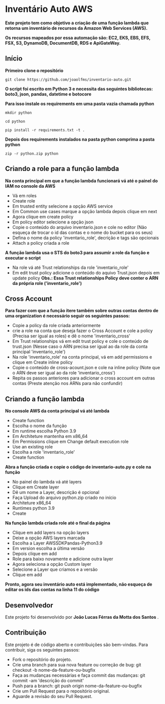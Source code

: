 # Inventário Auto AWS

**Este projeto tem como objetivo a criação de uma função lambda que retorna um inventário de recursos da Amazon Web Services (AWS).** 

**Os recursos mapeados por essa automação são: EC2, EKS, EBS, EFS, FSX, S3, DynamoDB, DocumentDB, RDS e ApiGateWay.**

## Início

**Primeiro clone o repositório**

```
git clone https://github.com/joaolfms/inventario-auto.git
```

**O script foi escrito em Python 3 e necessita das seguintes bibliotecas: boto3, json, pandas, datetime e botocore**

**Para isso instale os requirements em uma pasta vazia chamada python**

```
mkdir python

cd python

pip install -r requirements.txt -t .
```

**Depois dos requirements instalados na pasta python comprima a pasta python**

```
zip -r python.zip python
```

## Criando a role para a função lambda

**Na conta principal em que a função lambda funcionará vá até o painel do IAM no console da AWS**

* Vá em roles
* Create role
* Em trusted entity selecione a opção AWS service
* Em Common use cases marque a opção lambda depois clique em next
* Agora clique em create policy
* Em policy editor selecione a opção json
* Copie o conteúdo do arquivo inventario.json e cole no editor (Não esqueça de trocar o id das contas e o nome do bucket para os seus)
* Defina o nome da policy 'inventario_role', decrição e tags são opcionais
* Attach a policy criada a role

**A função lambda usa o STS do boto3 para assumir a role da função e executar o script**

* Na role vá até Trust relationships da role 'inventario_role'
* Em edit trust policy adicione o conteúdo do aquivo Trust.json depois em update policy **Obs.: Essa Trust relationships Policy deve conter o ARN da própria role ('inventario_role')**

## Cross Account

**Para fazer com que a função itere também sobre outras contas dentro de uma organization é necessário seguir os seguintes passos:**

* Copie a policy da role criada anteriormente
* crie a role na conta que deseja fazer o Cross Account e cole a policy (Precisa ser igual as roles) e dê o nome 'inventario_cross'
* Em Trust relationships vá em edit trust policy e cole o conteúdo de trust.json (Nesse caso o ARN precisa ser igual ao da role da conta principal 'inventario_role')
* Na role 'inventario_role' na conta principal, vá em add permissions e clique em Create inline policy
* Copie o conteúdo de cross-acount.json e cole na inline policy (Note que o ARN deve ser igual ao da role 'inventario_cross')
* Repita os passos anteriores para adicionar o cross account em outras contas (Preste atenção nos ARNs para não confundir)

## Criando a função lambda

**No console AWS da conta principal vá até lambda**

* Create function
* Escolha o nome da função
* Em runtime escolha Python 3.9
* Em Architeture mantenha em x86_64
* Em Permissions clique em Change default execution role
* Use an existing role
* Escolha a role 'inventario_role'
* Create function

**Abra a função criada e copie o código de inventario-auto.py e cole na função**

* No painel do lambda vá até layers
* Clique em Create layer
* Dê um nome a Layer, descrição é opcional
* Faça Upload do arquivo python.zip criado no início
* Architeture x86_64
* Runtimes python 3.9
* Create

**Na função lambda criada role até o final da página**

* Clique em add layers na opção layers
* Deixe a opção AWS layers marcada
* Escolha a Layer AWSSDKPandas-Python3.9
* Em version escolha a última versão
* Depois clique em add
* Role para baixo novamente e adicione outra layer
* Agora seleciona a opção Custom layer
* Selecione a Layer que criamos e a versão
* Clique em add

**Pronto, agora seu inventário auto está implementado, não esqueça de editar os ids das contas na linha 11 do código**

## Desenvolvedor

Este projeto foi desenvolvido por  **João Lucas Férras da Motta dos Santos** .

## Contribuição

Este projeto é de código aberto e contribuições são bem-vindas. Para contribuir, siga os seguintes passos:

* Fork o repositório do projeto.
* Crie uma branch para sua nova feature ou correção de bug: git checkout -b nome-da-feature-ou-bugfix
* Faça as mudanças necessárias e faça commit das mudanças: git commit -am 'descrição do commit'
* Push para a branch: git push origin nome-da-feature-ou-bugfix
* Crie um Pull Request para o repositório original.
* Aguarde a revisão do seu Pull Request.
